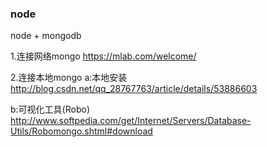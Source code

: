 ### node
node + mongodb


1.连接网络mongo
https://mlab.com/welcome/



2.连接本地mongo
a:本地安装 
http://blog.csdn.net/qq_28767763/article/details/53886603


b:可视化工具(Robo) 
http://www.softpedia.com/get/Internet/Servers/Database-Utils/Robomongo.shtml#download
